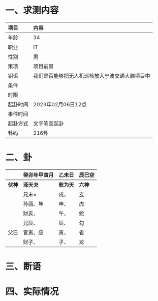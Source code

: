 # 一、求测内容
|项目|内容|
|:-|:-|
|年龄|34|
|职业|IT|
|性别|男|
|策项|项目前景|
|钥语|我们是否能够把无人机巡检放入宁波交通大脑项目中|
|条件||
|时限||
|起卦时间|2023年02月06日12点|
|事件时间||
|起卦方式|文字笔画起卦|
|卦码|216卦|

# 二、卦
||癸卯年甲寅月|乙未日|辰巳空|
|:-|:-|:-|:-|
|**伏神**|**泽天夬**|**乾为天**|**六神**|
||兄未×|戌、|玄|
||孙酉、坤|申、|虎|
||财亥、|午、|蛇|
||兄辰、|辰、|勾|
|父巳|官寅、应|寅、|雀|
||财子、|子、|龙|


# 三、断语

# 四、实际情况